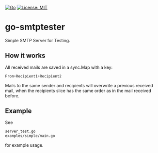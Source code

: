 [![Go](https://github.com/davrux/go-smtptester/actions/workflows/go.yml/badge.svg)](https://github.com/davrux/go-smtptester/actions/workflows/go.yml) [![License: MIT](https://img.shields.io/badge/License-MIT-yellow.svg)](https://opensource.org/licenses/MIT)

# go-smtptester

Simple SMTP Server for Testing.

## How it works

All received mails are saved in a sync.Map with a key:

~~~~go
From+Recipient1+Recipient2
~~~~

Mails to the same sender and recipients will overwrite a previous
received mail, when the recipients slice has the same order as
in the mail received before.

## Example

See

~~~~sh
server_test.go
examples/simple/main.go
~~~~

for example usage.

